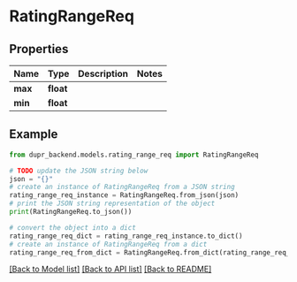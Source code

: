 # RatingRangeReq


## Properties

Name | Type | Description | Notes
------------ | ------------- | ------------- | -------------
**max** | **float** |  | 
**min** | **float** |  | 

## Example

```python
from dupr_backend.models.rating_range_req import RatingRangeReq

# TODO update the JSON string below
json = "{}"
# create an instance of RatingRangeReq from a JSON string
rating_range_req_instance = RatingRangeReq.from_json(json)
# print the JSON string representation of the object
print(RatingRangeReq.to_json())

# convert the object into a dict
rating_range_req_dict = rating_range_req_instance.to_dict()
# create an instance of RatingRangeReq from a dict
rating_range_req_from_dict = RatingRangeReq.from_dict(rating_range_req_dict)
```
[[Back to Model list]](../README.md#documentation-for-models) [[Back to API list]](../README.md#documentation-for-api-endpoints) [[Back to README]](../README.md)


